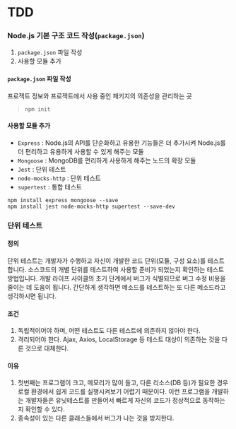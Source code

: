 # TDD

### Node.js 기본 구조 코드 작성(`package.json`)

1.  `package.json` 파일 작성
2.  사용할 모듈 추가

#### `package.json` 파일 작성

프로젝트 정보와 프로젝트에서 사용 중인 패키지의 의존성을 관리하는 곳

>   `npm init`

#### 사용할 모듈 추가

-   `Express` : Node.js의 API를 단순화하고 유용한 기능들은 더 추가시켜
    Node.js를 더 편리하고 유용하게 사용할 수 있게 해주는 모듈
-   `Mongoose` : MongoDB를 편리하게 사용하게 해주는 노드의 확장 모듈
-   `Jest` : 단위 테스트
-   `node-mocks-http` : 단위 테스트
-   `supertest` : 통합 테스트

```
npm install express mongoose --save
npm install jest node-mocks-http supertest --save-dev
```

### 단위 테스트

#### 정의

단위 테스트는 개발자가 수행하고 자신이 개발한 코드 단위(모듈, 구성 요소)를
테스트합니다. 소스코드의 개별 단위를 테스트하여 사용할 준비가 되었는지
확인하는 테스트 방법입니다. 개발 라이프 사이클의 초기 단계에서 버그가
식별되므로 버그 수정 비용을 줄이는 데 도움이 됩니다. 간단하게 생각하면
메소드를 테스트하는 또 다른 메소드라고 생각하시면 됩니다.

#### 조건

1.  독립적이어야 하며, 어떤 테스트도 다른 테스트에 의존하지 않아야 한다.
2.  격리되어야 한다. Ajax, Axios, LocalStorage 등 테스트 대상이 의존하는
    것을 다른 것으로 대체한다.

#### 이유

1.  첫번째는 프로그램이 크고, 메모리가 많이 들고, 다른 리소스(DB 등)가
    필요한 경우 로컬 환경에서 쉽게 코드를 실행시켜보기 어렵기 때문이다.
    이런 프로그램을 개발하는 개발자들은 유닛테스트를 만들어서 빠르게
    자신의 코드가 정상적으로 동작하는지 확인할 수 있다.
2.  종속성이 있는 다른 클래스들에서 버그가 나는 것을 방지한다.
